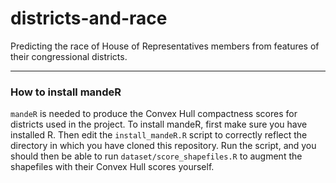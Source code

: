 # districts-and-race
Predicting the race of House of Representatives members from features of their congressional districts.

---
### How to install mandeR

`mandeR` is needed to produce the Convex Hull compactness scores for districts used in the project. To install mandeR, first make sure you have installed R. Then edit the `install_mandeR.R` script to correctly reflect the directory in which you have cloned this repository. Run the script, and you should then be able to run `dataset/score_shapefiles.R` to augment the shapefiles with their Convex Hull scores yourself.
